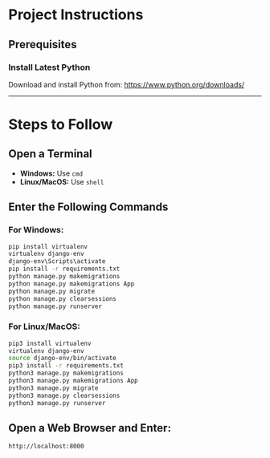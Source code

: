 # Project Instructions

## Prerequisites

### Install Latest Python

Download and install Python from: https://www.python.org/downloads/

---

# Steps to Follow

## Open a Terminal

-   **Windows:** Use `cmd`
-   **Linux/MacOS:** Use `shell`

## Enter the Following Commands

### For Windows:

```bash
pip install virtualenv
virtualenv django-env
django-env\Scripts\activate
pip install -r requirements.txt
python manage.py makemigrations
python manage.py makemigrations App
python manage.py migrate
python manage.py clearsessions
python manage.py runserver
```

### For Linux/MacOS:

```bash
pip3 install virtualenv
virtualenv django-env
source django-env/bin/activate
pip3 install -r requirements.txt
python3 manage.py makemigrations
python3 manage.py makemigrations App
python3 manage.py migrate
python3 manage.py clearsessions
python3 manage.py runserver
```

## Open a Web Browser and Enter:

```
http://localhost:8000
```
